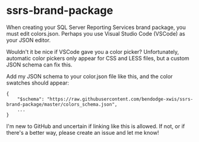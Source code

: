 # ssrs-brand-package
When creating your SQL Server Reporting Services brand package, you must edit colors.json. Perhaps you use Visual Studio Code (VSCode) as your JSON editor.

Wouldn't it be nice if VSCode gave you a color picker? Unfortunately, automatic color pickers only appear for CSS and LESS files, but a custom JSON schema can fix this.

Add my JSON schema to your color.json file like this, and the color swatches should appear:

```jso0n
{
	"$schema": "https://raw.githubusercontent.com/bendodge-xwis/ssrs-brand-package/master/colors_schema.json",
	...
}
```

I'm new to GitHub and uncertain if linking like this is allowed. If not, or if there's a better way, please create an issue and let me know!
